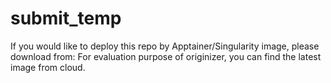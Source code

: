 # submit_temp


If you would like to deploy this repo by Apptainer/Singularity image, please download from:
For evaluation purpose of originizer, you can find the latest image from cloud.
